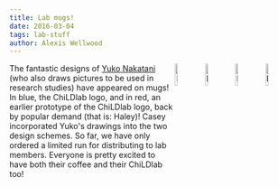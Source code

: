 ```yaml
---
title: Lab mugs!
date: 2016-03-04
tags: lab-stuff
author: Alexis Wellwood
---
```


<img class="img-responsive" src="/images/mugs4.jpg" alt="Mug2 from angle1" width="10%" align="right"> <img class="img-responsive" src="/images/mugs2.jpg" alt="Mug1 from angle2" width="10%" align="right"><img class="img-responsive" src="/images/mugs3.jpg" alt="Mug1 from angle3" width="10%" align="right">  <img class="img-responsive" src="/images/mugs1.jpg" alt="Mug1 from angle1" width="10%" align="right"> The fantastic designs of <a href="http://avocadobanana.com/?page_id=221">Yuko Nakatani</a> (who also draws pictures to be used in research studies) have appeared on mugs! In blue, the ChiLDlab logo, and in red, an earlier prototype of the ChiLDlab logo, back by popular demand (that is: Haley)!  Casey incorporated Yuko's drawings into the two design schemes. So far, we have only ordered a limited run for distributing to lab members. Everyone is pretty excited to have both their coffee and their ChiLDlab too! 
